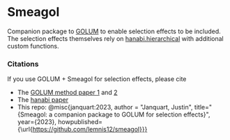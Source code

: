 # Smeagol

Companion package to [GOLUM](https://github.com/lemnis12/golum) to enable selection effects to be included. The selection effects themselves rely on [hanabi.hierarchical](https://github.com/ricokaloklo/hanabi) with additional custom functions.

### Citations
If you use GOLUM + Smeagol for selection effects, please cite 
- The [GOLUM method paper 1](https://arxiv.org/pdf/2105.04536.pdf) and [2](https://arxiv.org/pdf/2304.12148.pdf)
- The [hanabi paper](https://arxiv.org/pdf/2104.09339.pdf)
- This repo: @misc{janquart:2023, author = "Janquart, Justin", title="{Smeagol: a companion package to GOLUM for selection effects}", year={2023}, howpublished={\url{https://github.com/lemnis12/smeagol}}}